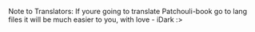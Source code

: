 Note to Translators: If youre going to translate Patchouli-book go to lang files it will be much easier to you, with love - iDark :>